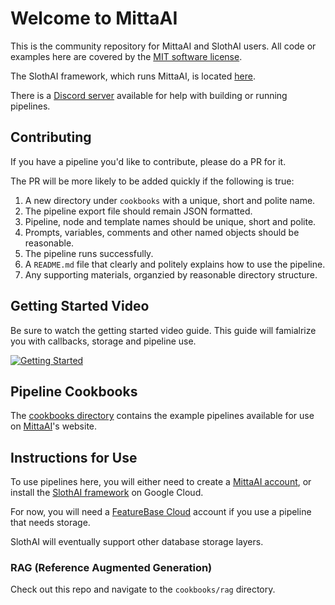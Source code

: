 # Welcome to MittaAI
This is the community repository for MittaAI and SlothAI users. All code or examples here are covered by the [MIT software license](https://github.com/MittaAI/mitta-community/blob/main/LICENSE).

The SlothAI framework, which runs MittaAI, is located [here](https://github.com/kordless/SlothAI).

There is a [Discord server](https://discord.gg/SxwcVGQ8j9) available for help with building or running pipelines.

## Contributing
If you have a pipeline you'd like to contribute, please do a PR for it.

The PR will be more likely to be added quickly if the following is true:
1. A new directory under `cookbooks` with a unique, short and polite name.
2. The pipeline export file should remain JSON formatted.
3. Pipeline, node and template names should be unique, short and polite.
4. Prompts, variables, comments and other named objects should be reasonable.
5. The pipeline runs successfully.
5. A `README.md` file that clearly and politely explains how to use the pipeline.
6. Any supporting materials, organzied by reasonable directory structure.

## Getting Started Video
Be sure to watch the getting started video guide. This guide will famialrize you with callbacks, storage and pipeline use.

[![Getting Started](https://img.youtube.com/vi/ntLqz38hC60/0.jpg)](https://www.youtube.com/watch?v=ntLqz38hC60)

## Pipeline Cookbooks
The [cookbooks directory](./cookbooks) contains the example pipelines available for use on [MittaAI](https://mitta.ai)'s website.

## Instructions for Use
To use pipelines here, you will either need to create a [MittaAI account](https://mitta.ai), or install the [SlothAI framework](https://github.com/kordless/SlothAI) on Google Cloud.

For now, you will need a [FeatureBase Cloud](https://cloud.featurebase.com) account if you use a pipeline that needs storage.

SlothAI will eventually support other database storage layers.

### RAG (Reference Augmented Generation)
Check out this repo and navigate to the `cookbooks/rag` directory.

